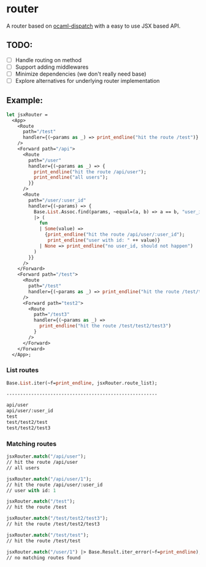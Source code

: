 # router

A router based on [ocaml-dispatch](https://github.com/inhabitedtype/ocaml-dispatch) with a easy to use JSX based API.

## TODO:

- [ ] Handle routing on method
- [ ] Support adding middlewares
- [ ] Minimize dependencies (we don't really need base)
- [ ] Explore alternatives for underlying router implementation

## Example:

```ocaml
let jsxRouter =
  <App>
    <Route
      path="/test"
      handler={(~params as _) => print_endline("hit the route /test")}
    />
    <Forward path="/api">
      <Route
        path="/user"
        handler={(~params as _) => {
          print_endline("hit the route /api/user");
          print_endline("all users");
        }}
      />
      <Route
        path="/user/:user_id"
        handler={(~params) => {
          Base.List.Assoc.find(params, ~equal=(a, b) => a == b, "user_id")
          |> (
            fun
            | Some(value) =>
              {print_endline("hit the route /api/user/:user_id");
               print_endline("user with id: " ++ value)}
            | None => print_endline("no user_id, should not happen")
          )
        }}
      />
    </Forward>
    <Forward path="/test">
      <Route
        path="/test"
        handler={(~params as _) => print_endline("hit the route /test/test")}
      />
      <Forward path="test2">
        <Route
          path="/test3"
          handler={(~params as _) =>
            print_endline("hit the route /test/test2/test3")
          }
        />
      </Forward>
    </Forward>
  </App>;
```

### List routes

```ocaml
Base.List.iter(~f=print_endline, jsxRouter.route_list);

-------------------------------------------------------

api/user
api/user/:user_id
test
test/test2/test
test/test2/test3
```

### Matching routes

```ocaml
jsxRouter.match("/api/user");
// hit the route /api/user
// all users

jsxRouter.match("/api/user/1");
// hit the route /api/user/:user_id
// user with id: 1

jsxRouter.match("/test");
// hit the route /test

jsxRouter.match("/test/test2/test3");
// hit the route /test/test2/test3

jsxRouter.match("/test/test");
// hit the route /test/test

jsxRouter.match("/user/1") |> Base.Result.iter_error(~f=print_endline);
// no matching routes found
```
